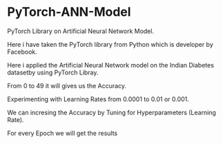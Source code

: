 # PyTorch-ANN-Model

PyTorch Library on Artificial Neural Network Model.

Here i have taken the PyTorch library from Python which is developer by Facebook.

Here i applied the Artificial Neural Network model on the Indian Diabetes datasetby using PyTorch Libray.

From 0 to 49 it will gives us the Accuracy.

Experimenting with Learning Rates from 0.0001 to 0.01 or 0.001.

We can incresing the Accuracy by Tuning for Hyperparameters (Learning Rate).

For every Epoch we will get the results


